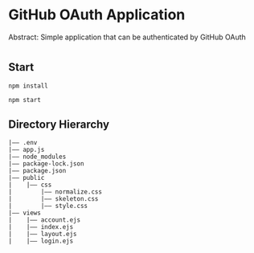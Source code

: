GitHub OAuth Application
===
Abstract: Simple application that can be authenticated by GitHub OAuth 
#

## Start

  ```
  npm install
  ```

  ```
  npm start
  ```


## Directory Hierarchy
```
|—— .env
|—— app.js
|—— node_modules
|—— package-lock.json
|—— package.json
|—— public
|    |—— css
|        |—— normalize.css
|        |—— skeleton.css
|        |—— style.css
|—— views
|    |—— account.ejs
|    |—— index.ejs
|    |—— layout.ejs
|    |—— login.ejs
```

